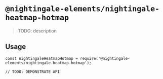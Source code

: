 # `@nightingale-elements/nightingale-heatmap-hotmap`

> TODO: description

## Usage

```
const nightingaleHeatmapHotmap = require('@nightingale-elements/nightingale-heatmap-hotmap');

// TODO: DEMONSTRATE API
```
